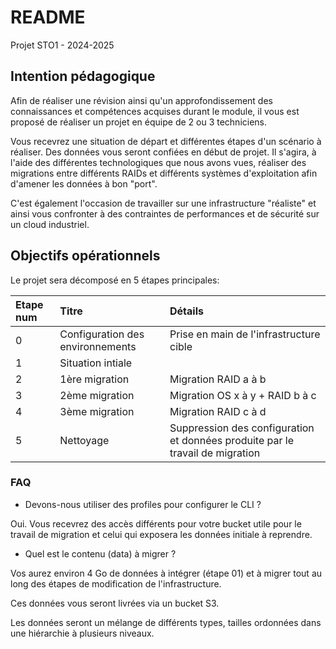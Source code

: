 # README

Projet STO1 - 2024-2025

## Intention pédagogique

Afin de réaliser une révision ainsi qu'un approfondissement des connaissances et compétences acquises durant le module, il vous est proposé de réaliser un projet en équipe de 2 ou 3 techniciens.

Vous recevrez une situation de départ et différentes étapes d'un scénario à réaliser. Des données vous seront confiées en début de projet. Il s'agira, à l'aide des différentes technologiques que nous avons vues, réaliser des migrations entre différents RAIDs et différents systèmes d'exploitation afin d'amener les données à bon "port".

C'est également l'occasion de travailler sur une infrastructure "réaliste" et ainsi vous confronter à des contraintes de performances et de sécurité sur un cloud industriel.

## Objectifs opérationnels

Le projet sera décomposé en 5 étapes principales:

|Etape num|Titre                           |Détails|
|:--      |:--                             |:--    |
|0        |Configuration des environnements|Prise en main de l'infrastructure cible|
|1        |Situation intiale|              |Mise en place du premier RAID et intégration des données       |
|2        |1ère migration                  |Migration RAID a à b       |
|3        |2ème migration                  |Migration OS x à y + RAID b à c       |
|4        |3ème migration                  |Migration RAID c à d       |
|5        |Nettoyage                       |Suppression des configuration et données produite par le travail de migration|

### FAQ

* Devons-nous utiliser des profiles pour configurer le CLI ?

Oui. Vous recevrez des accès différents pour votre bucket utile pour le travail de migration et celui qui exposera les données initiale à reprendre.

* Quel est le contenu (data) à migrer ?

Vos aurez environ 4 Go de données à intégrer (étape 01) et à migrer tout au long des étapes de modification de l'infrastructure.

Ces données vous seront livrées via un bucket S3.

Les données seront un mélange de différents types, tailles ordonnées dans une hiérarchie à plusieurs niveaux.

